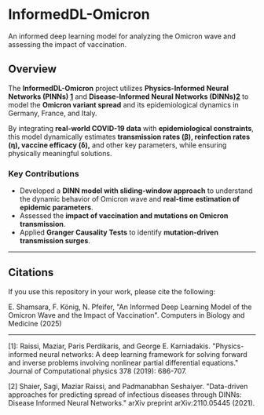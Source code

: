 #  InformedDL-Omicron  
An informed deep learning model for analyzing the Omicron wave and assessing the impact of vaccination.

##  Overview  
The **InformedDL-Omicron** project utilizes **Physics-Informed Neural Networks (PINNs) [1](#1)** and **Disease-Informed Neural Networks (DINNs)[2](#2)** to model the **Omicron variant spread** and its epidemiological dynamics in Germany, France, and Italy.

By integrating **real-world COVID-19 data** with **epidemiological constraints**, this model dynamically estimates **transmission rates (β), reinfection rates (η), vaccine efficacy (δ),** and other key parameters, while ensuring physically meaningful solutions.

###  Key Contributions  
- Developed a **DINN model with sliding-window approach** to understand the dynamic behavior of Omicron wave and **real-time estimation of epidemic parameters**.
- Assessed the **impact of vaccination and mutations on Omicron transmission**.  
- Applied **Granger Causality Tests** to identify **mutation-driven transmission surges**.  

---

##  Citations  
If you use this repository in your work, please cite the following:  

E. Shamsara, F. König, N. Pfeifer, "An Informed Deep Learning Model of the Omicron Wave and the Impact of Vaccination". Computers in Biology and Medicine (2025)


  

---
[1]: Raissi, Maziar, Paris Perdikaris, and George E. Karniadakis. "Physics-informed neural networks: A deep learning framework for solving forward and inverse problems involving nonlinear partial differential equations." Journal of Computational physics 378 (2019): 686-707.

[2] Shaier, Sagi, Maziar Raissi, and Padmanabhan Seshaiyer. "Data-driven approaches for predicting spread of infectious diseases through DINNs: Disease Informed Neural Networks." arXiv preprint arXiv:2110.05445 (2021).
